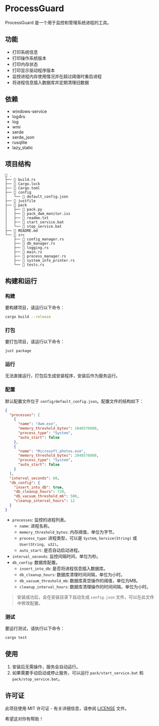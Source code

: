 # ProcessGuard

ProcessGuard 是一个用于监控和管理系统进程的工具。

## 功能

- 打印系统信息
- 打印操作系统版本
- 打印内存状态
- 打印显示驱动程序版本
- 监控进程内存使用情况并在超过阈值时重启进程
- 将进程信息插入数据库并定期清理旧数据

## 依赖

- windows-service
- log4rs
- log
- wmi
- serde
- serde_json
- rusqlite
- lazy_static

## 项目结构

```
 .
├──  build.rs
├──  Cargo.lock
├──  Cargo.toml
├──  config
│   └──  default_config.json   
├──  justfile
├──  pack
│   ├──  pack.py
│   ├──  pack_dwm_monitor.iss  
│   ├──  readme.txt
│   ├──  start_service.bat     
│   └──  stop_service.bat      
├──  README.md
└──  src
    ├──  config_manager.rs     
    ├──  db_manager.rs
    ├──  logging.rs
    ├──  main.rs
    ├──  process_manager.rs    
    ├──  system_info_printer.rs
    └──  tests.rs
```

## 构建和运行

### 构建

要构建项目，请运行以下命令：

```sh
cargo build --release
```

### 打包

要打包项目，请运行以下命令：

```sh
just package
```

### 运行

无法直接运行，打包后生成安装程序，安装后作为服务运行。

### 配置

默认配置文件位于 `config/default_config.json`。配置文件的结构如下：

```json
{
  "processes": [
    {
      "name": "dwm.exe",
      "memory_threshold_bytes": 1048576000,
      "process_type": "System",
      "auto_start": false
    },
    {
      "name": "Microsoft.photos.exe",
      "memory_threshold_bytes": 2048576000,
      "process_type": "System",
      "auto_start": false
    }
  ],
  "interval_seconds": 60,
  "db_config": {
    "insert_into_db": true,
    "db_cleanup_hours": 720,
    "db_vacuum_threshold_mb": 500,
    "cleanup_interval_hours": 12
  }
}
```

- `processes`: 监控的进程列表。
  - `name`: 进程名称。
  - `memory_threshold_bytes`: 内存阈值，单位为字节。
  - `process_type`: 进程类型，可以是 `System`, `Service(String)` 或 `User(String, u32)`。
  - `auto_start`: 是否自动启动进程。
- `interval_seconds`: 监控间隔时间，单位为秒。
- `db_config`: 数据库配置。
  - `insert_into_db`: 是否将进程信息插入数据库。
  - `db_cleanup_hours`: 数据库清理时间间隔，单位为小时。
  - `db_vacuum_threshold_mb`: 数据库真空操作的阈值，单位为MB。
  - `cleanup_interval_hours`: 数据库清理操作的时间间隔，单位为小时。

> 安装成功后，会在安装目录下自动生成 `config.json` 文件，可以在此文件中修改配置。

### 测试

要运行测试，请执行以下命令：

```sh
cargo test
```

## 使用

1. 安装后无需操作，服务会自动运行。
2. 如果需要手动启动或停止服务，可以运行 `pack/start_service.bat` 和 `pack/stop_service.bat`。

## 许可证

此项目使用 MIT 许可证 - 有关详细信息，请参阅 [LICENSE](LICENSE) 文件。

希望这对你有帮助！